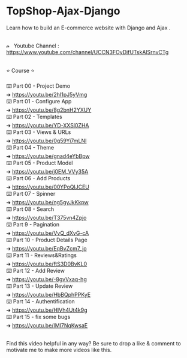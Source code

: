 # TopShop-Ajax-Django

Learn how to build an E-commerce website with Django and Ajax .</br></br>

<img src="https://emojipedia-us.s3.amazonaws.com/content/2020/04/05/yt.png" alt="error" width="12px" />&#160;&#160;Youtube Channel :  https://www.youtube.com/channel/UCCN3FOyDifUTskAlSrnvCTg</br></br>

⭐️ Course ⭐️</br></br>
⌨️ Part 00 - Project Demo</br>
➔ https://youtu.be/2hI1pJ5yVmg</br>
⌨️ Part 01 - Configure App</br>
➔ https://youtu.be/8g2bnH2YXUY</br>
⌨️ Part 02 - Templates</br>
➔ https://youtu.be/YD-XXSl0ZHA</br>
⌨️ Part 03 - Views & URLs</br>
➔ https://youtu.be/0g59Yi7mLNI</br>
⌨️ Part 04 - Theme</br>
➔ https://youtu.be/gnad4eYbBpw</br>
⌨️ Part 05 - Product Model</br>
➔ https://youtu.be/j0EM_VVy35A</br>
⌨️ Part 06 - Add Products</br>
➔ https://youtu.be/00YPoQlJCEU</br>
⌨️ Part 07 - Spinner</br>
➔ https://youtu.be/ng5gyJkKkpw</br>
⌨️ Part 08 - Search</br>
➔ https://youtu.be/T375vn4Zpjo</br>
⌨️ Part 9 - Pagination</br>
➔ https://youtu.be/VvQ_dXvG-cA</br>
⌨️ Part 10 - Product Details Page</br>
➔ https://youtu.be/EqBvZcm7_jo</br>
⌨️ Part 11 - Reviews&Ratings</br>
➔ https://youtu.be/ftS3D0BvKL0</br>
⌨️ Part 12 - Add Review</br>
➔ https://youtu.be/-8gvVxaq-hg</br>
⌨️ Part 13 - Update Review</br>
➔ https://youtu.be/HbBQphPPKyE</br>
⌨️ Part 14 - Authentification</br>
➔ https://youtu.be/HIVh4Ut4k9g</br>
⌨️ Part 15 - fix some bugs</br>
➔ https://youtu.be/IMI7NqKwsaE</br></br>

Find this video helpful in any way? Be sure to drop a like & comment to motivate me to make more videos like this.
